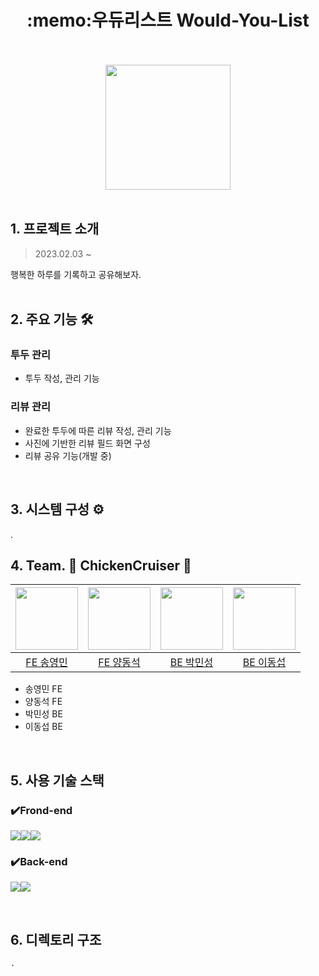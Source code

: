 <h1 align="center">:memo:우듀리스트 Would-You-List</h1>
<br />
<br />
<div align="center"><img src="https://user-images.githubusercontent.com/67463603/224537168-711dfca7-d950-4e5c-9813-271dd8764550.png" width="200"></div>
<br />

## 1. 프로젝트 소개
<blockquote> 2023.02.03 ~ </blockquote>

행복한 하루를 기록하고 공유해보자.
<br>
<br>

## 2. 주요 기능 :hammer_and_wrench:

### 투두 관리
- 투두 작성, 관리 기능

### 리뷰 관리
- 완료한 투두에 따른 리뷰 작성, 관리 기능
- 사진에 기반한 리뷰 필드 화면 구성
- 리뷰 공유 기능(개발 중)
<br>



## 3. 시스템 구성 ⚙️
.
<br>


## 4. Team. :chicken: ChickenCruiser :rocket:
|[<img src="https://github.com/y-ngm-n.png" width="100px">](https://github.com/y-ngm-n)|[<img src="https://github.com/YangDongsuk.png" width="100px">](https://github.com/YangDongsuk)|[<img src="https://github.com/pminsung12.png" width="100px">](https://github.com/pminsung12)|[<img src="https://github.com/ddongseop.png" width="100px">](https://github.com/ddongseop)|
|:---:|:---:|:---:|:---:|
|[FE 송영민](https://github.com/y-ngm-n) | [FE 양동석](https://github.com/YangDongsuk) | [BE 박민성](https://github.com/pminsung12) | [BE 이동섭](https://github.com/ddongseop)
- 송영민 FE
- 양동석 FE
- 박민성 BE
- 이동섭 BE
<br>


## 5. 사용 기술 스택

### ✔️Frond-end
<img src="https://img.shields.io/badge/React-61DAFB?style=for-the-badge&logo=React&logoColor=black"><img src="https://img.shields.io/badge/Redux-764ABC?style=for-the-badge&logo=Redux&logoColor=purple"><img src="https://img.shields.io/badge/Chakra UI-319795?style=for-the-badge&logo=chakraui&logoColor=white">
### ✔️Back-end
<img src="https://img.shields.io/badge/Spring-6DB33F?style=for-the-badge&logo=Spring&logoColor=green"><img src="https://img.shields.io/badge/Spring Boot-6DB33F?style=for-the-badge&logo=Spring Boot&logoColor=yellow">

<br>


## 6. 디렉토리 구조

``` 
.
```


